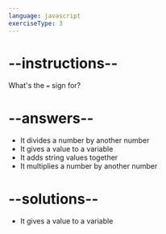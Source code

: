 ```yaml
---
language: javascript
exerciseType: 3
---
```


# --instructions--

What's the `=` sign for?

# --answers--

- It divides a number by another number
- It gives a value to a variable
- It adds string values together
- It multiplies a number by another number

# --solutions--

- It gives a value to a variable
